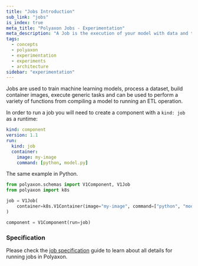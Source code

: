 ```yaml
---
title: "Jobs Introduction"
sub_link: "jobs"
is_index: true
meta_title: "Polyaxon Jobs - Experimentation"
meta_description: "A Job is the execution of your model with data and the provided parameters on the cluster."
tags:
  - concepts
  - polyaxon
  - experimentation
  - experiments
  - architecture
sidebar: "experimentation"
---
```


Jobs are used to train machine learning models,
process a dataset, build container images, execute generic tasks and can be used to perform a variety of functions
from compiling a model to running an ETL operation.

In order to run a job you will need to create a component with a `kind: job` as a runtime:

```yaml
kind: component
version: 1.1
run:
  kind: job
  container:
    image: my-image
    command: [python, model.py]
```

The same example in Python.

```python
from polyaxon.schemas import V1Component, V1Job
from polyaxon import k8s

job = V1Job(
    container=k8s.V1Container(image="my-image", command=["python", "model.py"]),
)

component = V1Component(run=job)
```

### Specification

Please check the [job specification](/docs/experimentation/jobs/specification/) guide to learn about all details for running jobs in Polyaxon.
